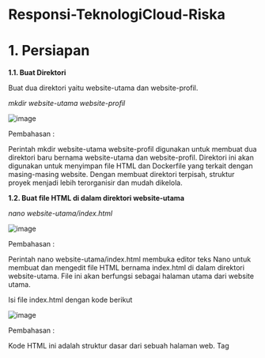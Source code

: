 # Responsi-TeknologiCloud-Riska
 
# 1. Persiapan

**1.1. Buat Direktori**

Buat dua direktori yaitu website-utama dan website-profil.

_mkdir website-utama website-profil_

![image](https://github.com/riskasitumorang/Responsi-TeknologiCloud-Riska/assets/136875985/a3642b2f-c994-49ba-b40f-c05a8208ac2b)

Pembahasan :

Perintah mkdir website-utama website-profil digunakan untuk membuat dua direktori baru bernama website-utama dan website-profil. Direktori ini akan digunakan untuk menyimpan file HTML dan Dockerfile yang terkait dengan masing-masing website. Dengan membuat direktori terpisah, struktur proyek menjadi lebih terorganisir dan mudah dikelola.


**1.2. Buat file HTML di dalam direktori website-utama**

_nano website-utama/index.html_

![image](https://github.com/riskasitumorang/Responsi-TeknologiCloud-Riska/assets/136875985/e794c1f0-c9fa-49af-9b8c-b97bce87ade9)

Pembahasan : 

Perintah nano website-utama/index.html membuka editor teks Nano untuk membuat dan mengedit file HTML bernama index.html di dalam direktori website-utama. File ini akan berfungsi sebagai halaman utama dari website utama.


Isi file index.html dengan kode berikut

![image](https://github.com/riskasitumorang/Responsi-TeknologiCloud-Riska/assets/136875985/d6a85906-f6fb-469b-a9f1-0e82016dcca5)

Pembahasan :

Kode HTML ini adalah struktur dasar dari sebuah halaman web. Tag <title> menetapkan judul halaman yang akan ditampilkan pada tab browser. Tag h1 digunakan untuk judul utama di halaman, dan tag p berisi tautan ke halaman profil dengan menggunakan tag <a>. Tautan ini akan mengarahkan pengguna ke website profil yang berjalan di port 8081.


**1.3. Buat file HTML di dalam direktori website-profil**

_nano website-profil/index.html_

![image](https://github.com/riskasitumorang/Responsi-TeknologiCloud-Riska/assets/136875985/df2d7244-1330-4437-80be-94a2ade5c4a9)

Pembahasan :

Perintah nano website-profil/index.html membuka editor teks Nano untuk membuat dan mengedit file HTML bernama index.html di dalam direktori website-profil. File ini akan berfungsi sebagai halaman utama dari website profil.

Isi file index.html dengan konten berikut:

![image](https://github.com/riskasitumorang/Responsi-TeknologiCloud-Riska/assets/136875985/4f09ff2b-b840-4672-8ba9-5d42f8f6eb99)

Pembahasan :

Kode HTML ini menampilkan halaman profil dengan judul "Profil Anda". Tag <img> digunakan untuk menampilkan gambar profil yang diambil dari file foto.jpg. Gambar ini akan disalin ke dalam kontainer Docker dan ditampilkan saat halaman profil diakses.

# 2. Buat Docker Network

Buat jaringan Docker dengan nama my-Riska-Novita-Situmorang-network

_docker network create my-Riska-Novita-Situmorang-network_

![image](https://github.com/riskasitumorang/Responsi-TeknologiCloud-Riska/assets/136875985/b0b4080f-af50-4a7f-958a-2a0a92cd0340)

Pembahasan :

Perintah docker network create my-Riska-Novita-Situmorang-network digunakan untuk membuat jaringan Docker dengan nama my-Riska-Novita-Situmorang-network. Jaringan ini memungkinkan kontainer yang berjalan di dalamnya untuk saling berkomunikasi menggunakan nama layanan (service name) sebagai DNS.


# 3. Buat Dockerfile dan Image

**3.1. Dockerfile untuk Website Utama**

_nano website-utama/Dockerfile_

![image](https://github.com/riskasitumorang/Responsi-TeknologiCloud-Riska/assets/136875985/11b91303-c8b6-4c3c-a829-161cda32a70e)

Pembahasan :

Perintah nano website-utama/Dockerfile membuka editor teks Nano untuk membuat dan mengedit Dockerfile di dalam direktori website-utama. Dockerfile ini akan berisi instruksi untuk membangun image Docker untuk website utama.


Isi file Dockerfile dengan kode berikut:

![image](https://github.com/riskasitumorang/Responsi-TeknologiCloud-Riska/assets/136875985/feab2a8e-ac0a-4875-b173-9feb5effd004)

Pembahasan :

Dockerfile ini menggunakan image dasar nginx:alpine, yang merupakan versi ringan dari Nginx. Instruksi COPY index.html /usr/share/nginx/html/index.html menyalin file index.html dari direktori kerja saat ini ke direktori default Nginx di dalam kontainer. Ini memungkinkan Nginx untuk menyajikan halaman web yang telah kita buat.

**3.2. Dockerfile untuk Website Profil**

_nano website-profil/Dockerfile_

![image](https://github.com/riskasitumorang/Responsi-TeknologiCloud-Riska/assets/136875985/f9df69c8-d485-4353-9d61-2cb526f52a59)

Pembahasan :

Perintah nano website-profil/Dockerfile membuka editor teks Nano untuk membuat dan mengedit Dockerfile di dalam direktori website-profil. Dockerfile ini akan berisi instruksi untuk membangun image Docker untuk website profil.

Isi file Dockerfile dengan konten berikut:

![image](https://github.com/riskasitumorang/Responsi-TeknologiCloud-Riska/assets/136875985/4305e9e3-7712-4336-8dfb-e19153be6d91)

Pembahasan :

Dockerfile ini juga menggunakan image dasar nginx:alpine. Selain menyalin file index.html, instruksi COPY foto.jpg /usr/share/nginx/html/foto.jpg menyalin file gambar foto.jpg ke direktori default Nginx. Ini memungkinkan halaman profil untuk menampilkan gambar yang diinginkan.	

# 4. Build Image
Bangun dua image Docker dari Dockerfile yang sudah dibuat.

_cd website-utama_

_docker build -t website-utama ._

![image](https://github.com/riskasitumorang/Responsi-TeknologiCloud-Riska/assets/136875985/991d8d6c-486b-44bf-a12d-0daa46e1ca64)

Pembahasan :

Perintah cd website-utama dan cd ../website-profil digunakan untuk berpindah ke direktori yang sesuai. Perintah docker build -t website-utama . dan docker build -t website-profil . digunakan untuk membangun image Docker dari Dockerfile yang ada di direktori masing-masing. Opsi -t memberi nama pada image yang dibangun, sehingga lebih mudah untuk dikelola dan diidentifikasi.

_cd ../website-profil_

_docker build -t website-profil ._

![image](https://github.com/riskasitumorang/Responsi-TeknologiCloud-Riska/assets/136875985/8e08336a-2793-43d4-966a-f50533c5a291)


# 5. Docker Volume (Opsional)

Buat volume bernama profile-images.

_docker volume create profile-images_

_docker run -d --name temp-container -v profile-images:/data busybox_

_docker cp website-profil/foto.jpg temp-container:/data/_

_docker rm -f temp-container_

![image](https://github.com/riskasitumorang/Responsi-TeknologiCloud-Riska/assets/136875985/52e02325-6d9b-4556-9421-2a5129ad5a86)

Pembahasan :

Perintah docker volume create profile-images membuat volume Docker bernama profile-images. Volume ini digunakan untuk menyimpan data persisten yang dapat diakses oleh kontainer. Perintah docker run -d --name temp-container -v profile-images:/data busybox menjalankan kontainer sementara dengan volume yang terpasang. Perintah docker cp website-profil/foto.jpg temp-container:/data/ menyalin file gambar ke dalam volume, dan docker rm -f temp-container menghapus kontainer sementara setelah file berhasil disalin.

# 6. Menjalankan Container
Jalankan container dengan menyambungkan ke Docker network yang sudah dibuat.

6.1. Jalankan Container Website Utama
Jalankan container website-utama.

_docker run -d --name website-utama --network my-Riska-Novita-Situmorang-network -p 8080:80 website-utama_

![image](https://github.com/riskasitumorang/Responsi-TeknologiCloud-Riska/assets/136875985/c6ca4ce4-abd9-4ce0-8098-b7a47f1f7d6d)

Pembahasan :

Perintah docker run -d --name website-utama --network my-Riska-Novita-Situmorang-network -p 8080:80 website-utama menjalankan kontainer dari image website-utama dengan nama website-utama. Opsi --network my-Riska-Novita-Situmorang-network menyambungkan kontainer ke jaringan Docker yang telah dibuat. Opsi -p 8080:80 memetakan port 80 di dalam kontainer ke port 8080 di host, sehingga website utama dapat diakses melalui port 8080.

6.2. Jalankan Container Website Profil

_docker run -d --name website-profil --network my-Riska-Novita-Situmorang-network -p 8081:80 website-profil_

![image](https://github.com/riskasitumorang/Responsi-TeknologiCloud-Riska/assets/136875985/d21a68a8-f2bd-481e-8105-1772efb8090d)

Pembahasan :

Perintah docker run -d --name website-profil --network my-Riska-Novita-Situmorang-network -p 8081:80 website-profil menjalankan kontainer dari image website-profil dengan nama website-profil. Opsi --network my-Riska-Novita-Situmorang-network menyambungkan kontainer ke jaringan Docker yang telah dibuat. Opsi -p 8081:80 memetakan port 80 di dalam kontainer ke port 8081 di host, sehingga website profil dapat diakses melalui port 8081.

# Pengujian

Klik Traffic / Ports

![image](https://github.com/riskasitumorang/Responsi-TeknologiCloud-Riska/assets/136875985/eb9f3e1d-4732-4a4f-97f2-2e0adddb0cf3)

Akses website utama melalui browser: http://<IP_Address>:8080.

![image](https://github.com/riskasitumorang/Responsi-TeknologiCloud-Riska/assets/136875985/799b6c2d-4a3a-4ee5-a7a0-cdb0e84dba3e)


![image](https://github.com/riskasitumorang/Responsi-TeknologiCloud-Riska/assets/136875985/db5f6862-64f2-4705-8958-be5d1b31c107)


Klik link "profil" dan pastikan link tersebut mengarah dan menampilkan gambar profil Anda di http://<IP_Address>:8081/foto.jpg.

![image](https://github.com/riskasitumorang/Responsi-TeknologiCloud-Riska/assets/136875985/0c426be3-0b9b-40c5-bd88-5cf65bf324b2)


